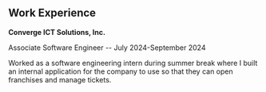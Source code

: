 ## Work Experience

**Converge ICT Solutions, Inc.**

Associate Software Engineer -- July 2024-September 2024

Worked as a software engineering intern during summer
break where I built an internal application for the company to
use so that they can open franchises and manage tickets.
